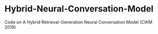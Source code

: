 # Hybrid-Neural-Conversation-Model
Code on A Hybrid Retrieval-Generation Neural Conversation Model (CIKM 2019)
